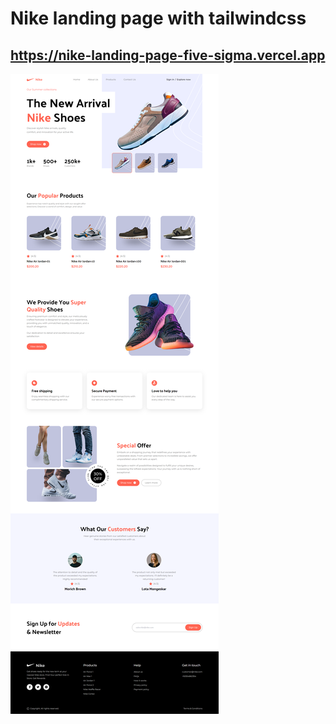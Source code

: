 # Nike landing page with tailwindcss

## https://nike-landing-page-five-sigma.vercel.app

![Image](./screencapture.png)
